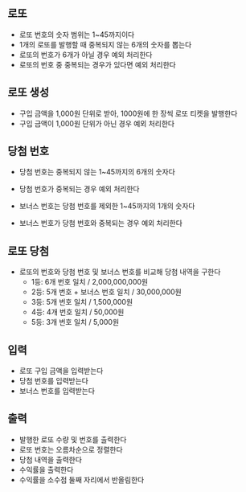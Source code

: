 
## 로또
- 로또 번호의 숫자 범위는 1~45까지이다
- 1개의 로또를 발행할 때 중복되지 않는 6개의 숫자를 뽑는다
- 로또의 번호가 6개가 아닐 경우 예외 처리한다
- 로또의 번호 중 중복되는 경우가 있다면 예외 처리한다

## 로또 생성
- 구입 금액을 1,000원 단위로 받아, 1000원에 한 장씩 로또 티켓을 발행한다
- 구입 금액이 1,000원 단위가 아닌 경우 예외 처리한다

## 당첨 번호
- 당첨 번호는 중복되지 않는 1~45까지의 6개의 숫자다
- 당첨 번호가 중복되는 경우 예외 처리한다


- 보너스 번호는 당첨 번호를 제외한 1~45까지의 1개의 숫자다
- 보너스 번호가 당첨 번호와 중복되는 경우 예외 처리한다

## 로또 당첨
- 로또의 번호와 당첨 번호 및 보너스 번호를 비교해 당첨 내역을 구한다
  - 1등: 6개 번호 일치 / 2,000,000,000원
  - 2등: 5개 번호 + 보너스 번호 일치 / 30,000,000원
  - 3등: 5개 번호 일치 / 1,500,000원
  - 4등: 4개 번호 일치 / 50,000원
  - 5등: 3개 번호 일치 / 5,000원

## 입력
- 로또 구입 금액을 입력받는다
- 당첨 번호를 입력받는다
- 보너스 번호를 입력받는다

## 출력
- 발행한 로또 수량 및 번호를 출력한다
- 로또 번호는 오름차순으로 정렬한다
- 당첨 내역을 출력한다
- 수익률을 출력한다
- 수익률을 소수점 둘째 자리에서 반올림한다
